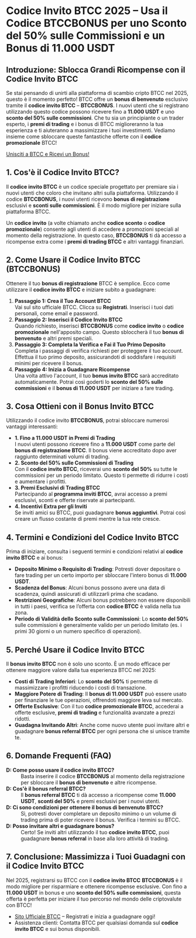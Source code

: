 <h1>Codice Invito BTCC 2025 – Usa il Codice BTCCBONUS per uno Sconto del 50% sulle Commissioni e un Bonus di 11.000 USDT</h1>
</header>

<section>
    <h2>Introduzione: Sblocca Grandi Ricompense con il Codice Invito BTCC</h2>
    <p>Se stai pensando di unirti alla piattaforma di scambio cripto BTCC nel 2025, questo è il momento perfetto! BTCC offre un <strong>bonus di benvenuto</strong> esclusivo tramite il <strong>codice invito BTCC</strong> – <strong>BTCCBONUS</strong>. I nuovi utenti che si registrano utilizzando questo codice possono ricevere fino a <strong>11.000 USDT</strong> e uno <strong>sconto del 50% sulle commissioni</strong>. Che tu sia un principiante o un trader esperto, i <strong>premi di trading</strong> e i bonus di BTCC miglioreranno la tua esperienza e ti aiuteranno a massimizzare i tuoi investimenti. Vediamo insieme come sbloccare queste fantastiche offerte con il <strong>codice promozionale</strong> BTCC!</p>
</section>
<a href="https://partner.btcc.com/us/c/BTCCBONUS/9303" target="_blank">Unisciti a BTCC e Ricevi un Bonus!</a>

<section>
    <h2>1. Cos'è il Codice Invito BTCC?</h2>
    <p>Il <strong>codice invito BTCC</strong> è un codice speciale progettato per premiare sia i nuovi utenti che coloro che invitano altri sulla piattaforma. Utilizzando il codice <strong>BTCCBONUS</strong>, i nuovi utenti ricevono <strong>bonus di registrazione</strong> esclusivi e <strong>sconti sulle commissioni</strong>. È il modo migliore per iniziare sulla piattaforma BTCC.</p>
    <p>Un <strong>codice invito</strong> (a volte chiamato anche <strong>codice sconto</strong> o <strong>codice promozionale</strong>) consente agli utenti di accedere a promozioni speciali al momento della registrazione. In questo caso, <strong>BTCCBONUS</strong> ti dà accesso a ricompense extra come i <strong>premi di trading BTCC</strong> e altri vantaggi finanziari.</p>
</section>

<section>
    <h2>2. Come Usare il Codice Invito BTCC (BTCCBONUS)</h2>
    <p>Ottenere il tuo <strong>bonus di registrazione</strong> BTCC è semplice. Ecco come utilizzare il <strong>codice invito BTCC</strong> e iniziare subito a guadagnare:</p>
    <ol>
        <li><strong>Passaggio 1: Crea il Tuo Account BTCC</strong><br>
        Vai sul sito ufficiale BTCC. Clicca su <strong>Registrati</strong>. Inserisci i tuoi dati personali, come email e password.
        </li>
        <li><strong>Passaggio 2: Inserisci il Codice Invito BTCC</strong><br>
        Quando richiesto, inserisci <strong>BTCCBONUS</strong> come <strong>codice invito</strong> o <strong>codice promozionale</strong> nell'apposito campo. Questo sbloccherà il tuo <strong>bonus di benvenuto</strong> e altri premi speciali.
        </li>
        <li><strong>Passaggio 3: Completa la Verifica e Fai il Tuo Primo Deposito</strong><br>
        Completa i passaggi di verifica richiesti per proteggere il tuo account. Effettua il tuo primo deposito, assicurandoti di soddisfare i requisiti minimi per ricevere il bonus.
        </li>
        <li><strong>Passaggio 4: Inizia a Guadagnare Ricompense</strong><br>
        Una volta attivo l'account, il tuo <strong>bonus invito BTCC</strong> sarà accreditato automaticamente. Potrai così goderti lo <strong>sconto del 50% sulle commissioni</strong> e il <strong>bonus di 11.000 USDT</strong> per iniziare a fare trading.
        </li>
    </ol>
</section>

<section>
    <h2>3. Cosa Ottieni con il Bonus Invito BTCC</h2>
    <p>Utilizzando il codice invito <strong>BTCCBONUS</strong>, potrai sbloccare numerosi vantaggi interessanti:</p>
    <ul>
        <li><strong>1. Fino a 11.000 USDT in Premi di Trading</strong><br>
        I nuovi utenti possono ricevere fino a <strong>11.000 USDT</strong> come parte del <strong>bonus di registrazione BTCC</strong>. Il bonus viene accreditato dopo aver raggiunto determinati volumi di trading.
        </li>
        <li><strong>2. Sconto del 50% sulle Commissioni di Trading</strong><br>
        Con il <strong>codice invito BTCC</strong>, riceverai uno <strong>sconto del 50%</strong> su tutte le commissioni per un periodo limitato. Questo ti permette di ridurre i costi e aumentare i profitti.
        </li>
        <li><strong>3. Premi Esclusivi di Trading BTCC</strong><br>
        Partecipando al <strong>programma inviti BTCC</strong>, avrai accesso a premi esclusivi, sconti e offerte riservate ai partecipanti.
        </li>
        <li><strong>4. Incentivi Extra per gli Inviti</strong><br>
        Se inviti amici su BTCC, puoi guadagnare <strong>bonus aggiuntivi</strong>. Potrai così creare un flusso costante di premi mentre la tua rete cresce.
        </li>
    </ul>
</section>

<section>
    <h2>4. Termini e Condizioni del Codice Invito BTCC</h2>
    <p>Prima di iniziare, consulta i seguenti termini e condizioni relativi al <strong>codice invito BTCC</strong> e ai bonus:</p>
    <ul>
        <li><strong>Deposito Minimo o Requisito di Trading</strong>: Potresti dover depositare o fare trading per un certo importo per sbloccare l'intero bonus di <strong>11.000 USDT</strong>.</li>
        <li><strong>Scadenza del Bonus</strong>: Alcuni bonus possono avere una data di scadenza, quindi assicurati di utilizzarli prima che scadano.</li>
        <li><strong>Restrizioni Geografiche</strong>: Alcuni bonus potrebbero non essere disponibili in tutti i paesi, verifica se l’offerta con <strong>codice BTCC</strong> è valida nella tua zona.</li>
        <li><strong>Periodo di Validità dello Sconto sulle Commissioni</strong>: Lo <strong>sconto del 50%</strong> sulle commissioni è generalmente valido per un periodo limitato (es. i primi 30 giorni o un numero specifico di operazioni).</li>
    </ul>
</section>

<section>
    <h2>5. Perché Usare il Codice Invito BTCC</h2>
    <p>Il <strong>bonus invito BTCC</strong> non è solo uno sconto. È un modo efficace per ottenere maggiore valore dalla tua esperienza BTCC nel 2025:</p>
    <ul>
        <li><strong>Costi di Trading Inferiori</strong>: Lo <strong>sconto del 50%</strong> ti permette di massimizzare i profitti riducendo i costi di transazione.</li>
        <li><strong>Maggiore Potere di Trading</strong>: Il <strong>bonus di 11.000 USDT</strong> può essere usato per finanziare le tue operazioni, offrendoti maggiore leva sul mercato.</li>
        <li><strong>Offerte Esclusive</strong>: Con il tuo <strong>codice promozionale BTCC</strong>, accederai a offerte esclusive, <strong>premi di trading</strong> e funzionalità avanzate a prezzi ridotti.</li>
        <li><strong>Guadagna Invitando Altri</strong>: Anche come nuovo utente puoi invitare altri e guadagnare <strong>bonus referral BTCC</strong> per ogni persona che si unisce tramite te.</li>
    </ul>
</section>

<section>
    <h2>6. Domande Frequenti (FAQ)</h2>
    <dl>
        <dt><strong>D: Come posso usare il codice invito BTCC?</strong></dt>
        <dd>Basta inserire il codice <strong>BTCCBONUS</strong> al momento della registrazione per sbloccare il <strong>bonus di benvenuto</strong> e altre ricompense.</dd>

  <dt><strong>D: Cos'è il bonus referral BTCC?</strong></dt>
        <dd>Il <strong>bonus referral BTCC</strong> ti dà accesso a ricompense come <strong>11.000 USDT</strong>, <strong>sconti del 50%</strong> e premi esclusivi per i nuovi utenti.</dd>

  <dt><strong>D: Ci sono condizioni per ottenere il bonus di benvenuto BTCC?</strong></dt>
        <dd>Sì, potresti dover completare un deposito minimo o un volume di trading prima di poter ricevere il bonus. Verifica i termini su BTCC.</dd>

  <dt><strong>D: Posso invitare altri e guadagnare bonus?</strong></dt>
        <dd>Certo! Se inviti altri utilizzando il tuo <strong>codice invito BTCC</strong>, puoi guadagnare <strong>bonus referral</strong> in base alla loro attività di trading.</dd>
    </dl>
</section>

<section>
    <h2>7. Conclusione: Massimizza i Tuoi Guadagni con il Codice Invito BTCC</h2>
    <p>Nel 2025, registrarsi su BTCC con il <strong>codice invito BTCC</strong> <strong>BTCCBONUS</strong> è il modo migliore per risparmiare e ottenere ricompense esclusive. Con fino a <strong>11.000 USDT</strong> in bonus e uno <strong>sconto del 50% sulle commissioni</strong>, questa offerta è perfetta per iniziare il tuo percorso nel mondo delle criptovalute con BTCC!</p>
</section>

<section>
    <ul>
        <li><a href="https://www.btcc.com">Sito Ufficiale BTCC</a> – Registrati e inizia a guadagnare oggi!</li>
        <li>Assistenza clienti: Contatta BTCC per qualsiasi domanda sul <strong>codice invito BTCC</strong> e sui bonus disponibili.</li>
    </ul>
</section>
</body>
</html>
